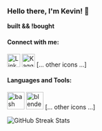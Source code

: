 ### Hello there, I'm Kevin! 👋
**built && !bought**

#### Connect with me:
[<img src="https://raw.githubusercontent.com/rahuldkjain/github-profile-readme-generator/master/src/images/icons/Social/linked-in-alt.svg" alt="LinkedIn" height="30" title="LinkedIn" />](https://linkedin.com/in/kevinjameskim)
[<img src="https://raw.githubusercontent.com/rahuldkjain/github-profile-readme-generator/master/src/images/icons/Social/kaggle.svg" alt="Kaggle" height="30" title="Kaggle" />](https://kaggle.com/critterjam)
[... other icons ...]

#### Languages and Tools:
<img src="https://www.vectorlogo.zone/logos/gnu_bash/gnu_bash-icon.svg" alt="bash" width="40" title="Bash" />
<img src="https://download.blender.org/branding/community/blender_community_badge_white.svg" alt="blender" width="40" title="Blender" />
[... other icons ...]

![GitHub Streak Stats](https://github-readme-streak-stats.herokuapp.com/?user=minjunkevink)
